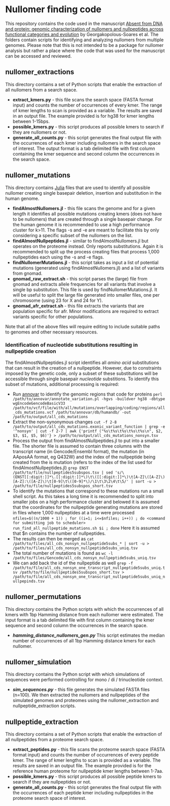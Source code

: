 # Nullomer finding code

This repository contains the code used in the manuscript [Absent from DNA and protein: genomic characterization of nullomers and nullpeptides across functional categories and evolution](https://www.biorxiv.org/content/10.1101/2020.03.02.972422v1) by Georgakopolous-Soares et al. The folders contain scripts for identifying and analyzing nullomers from multiple genomes. Please note that this is not intended to be a package for nullomer analysis but rather a place where the code that was used for the manuscript can be accessed and reviewed.

## nullomer_extractions
This directory contains a set of Python scripts that enable the extraction of all nullomers from a search space.
* **extract_kmers.py** - this file scans the search space (FASTA format input) and counts the number of occurrences of every kmer. The range of kmer lengths to scan is provided as a variable. The results are saved in an output file. The example provided is for hg38 for kmer lengths between 1-15bps.
* **possible_kmers.py** - this script produces all possible kmers to search if they are nullomers or not.
* **generate_all_counts.py** - this script generates the final output file with the occurrences of each kmer including nullomers in the search space of interest. The output format is a tab delimited file with first column containing the kmer sequence and second column the occurrences in the search space.

## nullomer_mutations

This directory contains [Julia](https://docs.julialang.org/en/v1/) files that are used to identify all possible nullomer creating single basepair deletion, insertion and substitution in the human genome.

* **findAlmostNullomers.jl** - this file scans the genome and for a given length it identifies all possible mutations creating kmers (does not have to be nullomers) that are created through a single basepair change. For the human genome it is recommended to use a high performance cluster for k>11. The flags -s and -e are meant to facilitate this by only considering a specific subset of the nullomers on the list.
* **findAlmostNullpeptides.jl** - similar to findAlmostNullomers.jl but operates on the proteome instead. Only reports substitutions. Again it is recommended to split up the process creating files that process 1,000 nullpeptides each using the -s and -e flags.
* **findNullomerMutations.jl** - this script takes as input a list of potential mutations (generated using findAlmostNullomers.jl) and a list of variants from gnomad.
* **gnomad_raw_extract.sh** - this script parses the (large) file from gnomad and extracts allele frequencies for all variants that involve a single bp substitution. This file is used by findNullomerMutations.jl. It will be useful to split the large file generated into smaller files, one per chromosome (using 23 for X and 24 for Y).
* **gnomad_afr_extract.sh** - this file extracts the variants that are population specific for afr. Minor modifications are required to extract variants specific for other populations.

Note that all of the above files will require editing to include suitable paths to genomes and other necessary resources.

### Identification of nucleotide substitutions resulting in nullpeptide creation

The findAlmostNullpeptides.jl script identifies all _amino acid_ substitutions that can result in the creation of a nullpeptide. However, due to constraints imposed by the genetic code, only a subset of these substitutions will be accessible through single basepair _nucleotide_ substitions. To identify this subset of mutations, additional processing is required:

* Run [annovar](https://doc-openbio.readthedocs.io/projects/annovar/en/latest/) to identify the genomic regions that code for proteins
`perl /path/to/annovar/annotate_variation.pl -hgvs -buildver hg38 -dbtype wgEncodeGencodeBasicV33 /path/to/vcf/file/with/all/mutations/overlapping/coding/regions/all_cds_mutations.vcf /path/to/annovar/db/humandb/ -out /path/to/output/all_cds_mutations`
* Extract the non-synonymous changes `cut -f 2-8 /path/to/output/all_cds_mutations.exonic_variant_function | grep -e '^nonsyn' | cut -f 2-7 | awk {'printf ("%s\t%s\t%s\t%s\t%s\n", $2, $3, $1, $5, $6)'} > /path/to/output/all_cds_mutations_nonsyn.tsv`
* Process the output from findAlmostNullpeptides.jl to put into a smaller file. The shorter file is assumed to contain three columns with the transcript name (in Gencode/Ensembl format), the mutation (in AAposAA format, eg Q432W) and the index of the nullpeptide being created from the is mutation (refers to the index of the list used for findAlmostNullpeptides.jl) `grep ENST /path/to/file/nullpeptides5subspos.tsv | sed 's/\(ENST[[:digit:]]*\.[[:digit:]]*\)\t\([[:digit:]]*\)\t[A-Z]\([A-Z]\)[A-Z]:\([A-Z]\)\t[0-9]\t\([0-9]*\)/\1\t\3\2\4\t\5/' | sort -u > /path/to/file/nullpeptides5subspos_short.tsv`
* To identify the mutations that correspond to these mutations run a small shell script. As this takes a long time it is recommended to split into smaller jobs on a high performance cluster and belowed it is assumed that the coordinates for the nullpeptide generating mutations are stored in files where 1,000 nullpeptides at a time were processed `nfiles=$((n/1000 + 1)) ; for ((i=1; i<=$nfiles; i++)) ; do <command for submitting job to scheduler> run_find_all_nullpeptide_mutations.sh $i ; done` Here it is assumed that $n contains the number of nullpeptides.
* The results can then be merged as `cat /path/to/files/all_cds_nonsyn_nullpeptide5subs_* | sort -u > /path/to/files/all_cds_nonsyn_nullpeptide5subs_uniq.tsv`
* The total number of mutations is found as `wc -l /path/to/files/Gencode/all_cds_nonsyn_nullpeptide5subs_uniq.tsv`
* We can add back the id of the nullpeptide as well `grep -f /path/to/file/all_cds_nonsyn_one_transcript_nullpeptide5subs_uniq.tsv /path/to/file/nullpeptides5subspos_short.tsv > /path/to/file/all_cds_nonsyn_one_transcript_nullpeptide5subs_uniq_nullpepinds.tsv`

## nullomer_permutations
This directory contains the Python scripts with which the occurrences of all kmers with 1bp Hamming distance from each nullomer were estimated.
The input format is a tab delimited file with first column containing the kmer sequence and second column the occurrences in the search space.
* ***hamming_distance_nullomers_gen.py*** This script estimates the median number of occurrences of all 1bp Hamming distance kmers for each nullomer.

## nullomer_simulation
This directory contains the Python script with which simulations of sequences were performed controlling for mono / di / trinucleotide context.
* ***sim_sequences.py*** - this file generates the simulated FASTA files (n=100). We then extracted the nullomers and nullpeptides of the simulated genomes and proteomes using the nullomer_extraction and nullpeptide_extraction scripts.

## nullpeptide_extraction
This directory contains a set of Python scripts that enable the extraction of all nullpeptides from a proteome search space.
* **extract_peptides.py** - this file scans the proteome search space (FASTA format input) and counts the number of occurrences of every peptide kmer. The range of kmer lengths to scan is provided as a variable. The results are saved in an output file. The example provided is for the reference human proteome for nullpeptide kmer lengths between 1-7aa.
* **possible_kmers.py** - this script produces all possible peptide kmers to search if they are nullpeptides or not.
* **generate_all_counts.py** - this script generates the final output file with the occurrences of each peptide kmer including nullpeptides in the proteome search space of interest.
